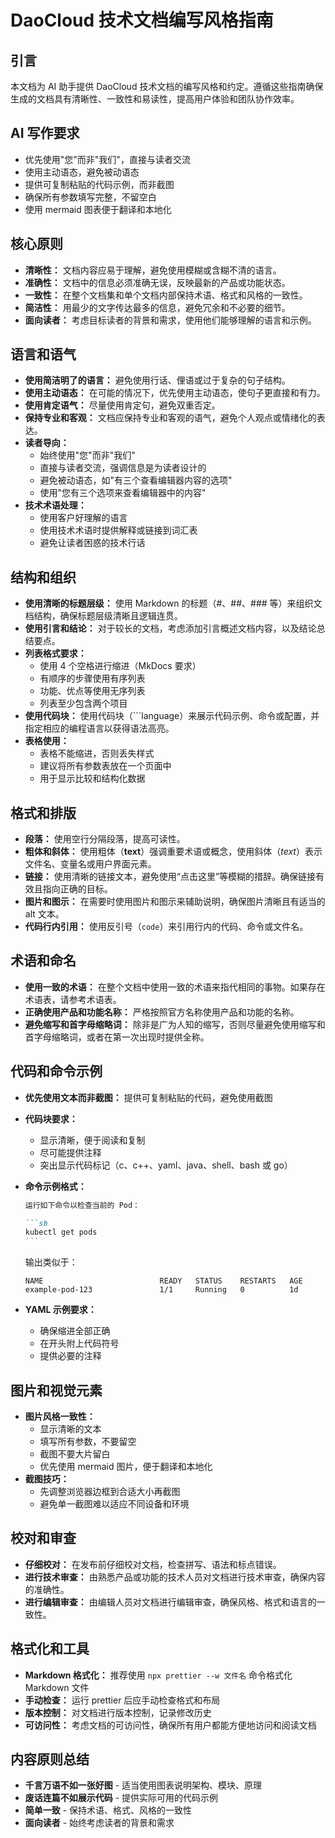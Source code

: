 # DaoCloud 技术文档编写风格指南

## 引言

本文档为 AI 助手提供 DaoCloud 技术文档的编写风格和约定。遵循这些指南确保生成的文档具有清晰性、一致性和易读性，提高用户体验和团队协作效率。

## AI 写作要求

- 优先使用"您"而非"我们"，直接与读者交流
- 使用主动语态，避免被动语态
- 提供可复制粘贴的代码示例，而非截图
- 确保所有参数填写完整，不留空白
- 使用 mermaid 图表便于翻译和本地化

## 核心原则

- **清晰性：** 文档内容应易于理解，避免使用模糊或含糊不清的语言。
- **准确性：** 文档中的信息必须准确无误，反映最新的产品或功能状态。
- **一致性：** 在整个文档集和单个文档内部保持术语、格式和风格的一致性。
- **简洁性：** 用最少的文字传达最多的信息，避免冗余和不必要的细节。
- **面向读者：** 考虑目标读者的背景和需求，使用他们能够理解的语言和示例。

## 语言和语气

- **使用简洁明了的语言：** 避免使用行话、俚语或过于复杂的句子结构。
- **使用主动语态：** 在可能的情况下，优先使用主动语态，使句子更直接和有力。
- **使用肯定语气：** 尽量使用肯定句，避免双重否定。
- **保持专业和客观：** 文档应保持专业和客观的语气，避免个人观点或情绪化的表达。
- **读者导向：**
  - 始终使用"您"而非"我们"
  - 直接与读者交流，强调信息是为读者设计的
  - 避免被动语态，如"有三个查看编辑器内容的选项"
  - 使用"您有三个选项来查看编辑器中的内容"
- **技术术语处理：**
  - 使用客户好理解的语言
  - 使用技术术语时提供解释或链接到词汇表
  - 避免让读者困惑的技术行话

## 结构和组织

- **使用清晰的标题层级：** 使用 Markdown 的标题（#、##、### 等）来组织文档结构，确保标题层级清晰且逻辑连贯。
- **使用引言和结论：** 对于较长的文档，考虑添加引言概述文档内容，以及结论总结要点。
- **列表格式要求：**
  - 使用 4 个空格进行缩进（MkDocs 要求）
  - 有顺序的步骤使用有序列表
  - 功能、优点等使用无序列表
  - 列表至少包含两个项目
- **使用代码块：** 使用代码块（```language）来展示代码示例、命令或配置，并指定相应的编程语言以获得语法高亮。
- **表格使用：**
  - 表格不能缩进，否则丢失样式
  - 建议将所有参数表放在一个页面中
  - 用于显示比较和结构化数据

## 格式和排版

- **段落：** 使用空行分隔段落，提高可读性。
- **粗体和斜体：** 使用粗体（**text**）强调重要术语或概念，使用斜体（_text_）表示文件名、变量名或用户界面元素。
- **链接：** 使用清晰的链接文本，避免使用“点击这里”等模糊的措辞。确保链接有效且指向正确的目标。
- **图片和图示：** 在需要时使用图片和图示来辅助说明，确保图片清晰且有适当的 alt 文本。
- **代码行内引用：** 使用反引号（`code`）来引用行内的代码、命令或文件名。

## 术语和命名

- **使用一致的术语：** 在整个文档中使用一致的术语来指代相同的事物。如果存在术语表，请参考术语表。
- **正确使用产品和功能名称：** 严格按照官方名称使用产品和功能的名称。
- **避免缩写和首字母缩略词：** 除非是广为人知的缩写，否则尽量避免使用缩写和首字母缩略词，或者在第一次出现时提供全称。

## 代码和命令示例

- **优先使用文本而非截图：** 提供可复制粘贴的代码，避免使用截图
- **代码块要求：**
  - 显示清晰，便于阅读和复制
  - 尽可能提供注释
  - 突出显示代码标记（c、c++、yaml、java、shell、bash 或 go）
- **命令示例格式：**

  ````markdown
  运行如下命令以检查当前的 Pod：

  ```sh
  kubectl get pods
  ```
  ````

  输出类似于：

  ```none
  NAME                          READY   STATUS    RESTARTS   AGE
  example-pod-123               1/1     Running   0          1d
  ```


- **YAML 示例要求：**
  - 确保缩进全部正确
  - 在开头附上代码符号
  - 提供必要的注释

## 图片和视觉元素

- **图片风格一致性：**
  - 显示清晰的文本
  - 填写所有参数，不要留空
  - 截图不要大片留白
  - 优先使用 mermaid 图片，便于翻译和本地化
- **截图技巧：**
  - 先调整浏览器边框到合适大小再截图
  - 避免单一截图难以适应不同设备和环境

## 校对和审查

- **仔细校对：** 在发布前仔细校对文档，检查拼写、语法和标点错误。
- **进行技术审查：** 由熟悉产品或功能的技术人员对文档进行技术审查，确保内容的准确性。
- **进行编辑审查：** 由编辑人员对文档进行编辑审查，确保风格、格式和语言的一致性。

## 格式化和工具

- **Markdown 格式化：** 推荐使用 `npx prettier --w 文件名` 命令格式化 Markdown 文件
- **手动检查：** 运行 prettier 后应手动检查格式和布局
- **版本控制：** 对文档进行版本控制，记录修改历史
- **可访问性：** 考虑文档的可访问性，确保所有用户都能方便地访问和阅读文档

## 内容原则总结

- **千言万语不如一张好图** - 适当使用图表说明架构、模块、原理
- **废话连篇不如展示代码** - 提供实际可用的代码示例
- **简单一致** - 保持术语、格式、风格的一致性
- **面向读者** - 始终考虑读者的背景和需求
